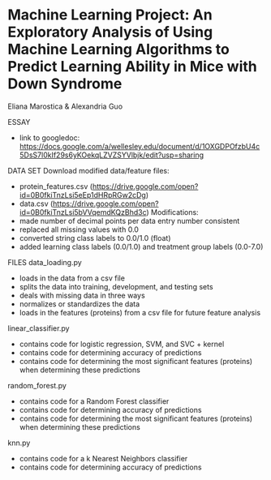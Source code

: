 # Machine Learning Project: An Exploratory Analysis of Using Machine Learning Algorithms to Predict Learning Ability in Mice with Down Syndrome
Eliana Marostica & Alexandria Guo

ESSAY
  - link to googledoc: https://docs.google.com/a/wellesley.edu/document/d/1OXGDPOfzbU4c5DsS7l0kIf29s6yKOekqLZVZSYVlbjk/edit?usp=sharing

DATA SET
Download modified data/feature files:
  - protein_features.csv (https://drive.google.com/open?id=0B0fkiTnzLsi5eEp1dHRpRGw2cDg)
  - data.csv (https://drive.google.com/open?id=0B0fkiTnzLsi5bVVqemdKQzBhd3c)
Modifications:
  - made number of decimal points per data entry number consistent
  - replaced all missing values with 0.0
  - converted string class labels to 0.0/1.0 (float)
  - added learning class labels (0.0/1.0) and treatment group labels (0.0-7.0)

FILES
data_loading.py
  - loads in the data from a csv file
  - splits the data into training, development, and testing sets
  - deals with missing data in three ways
  - normalizes or standardizes the data
  - loads in the features (proteins) from a csv file for future feature analysis

linear_classifier.py
  - contains code for logistic regression, SVM, and SVC + kernel
  - contains code for determining accuracy of predictions
  - contains code for determining the most significant features (proteins) when determining these predictions

random_forest.py
  - contains code for a Random Forest classifier
  - contains code for determining accuracy of predictions
  - contains code for determining the most significant features (proteins) when determining these predictions

knn.py
  - contains code for a k Nearest Neighbors classifier
  - contains code for determining accuracy of predictions
